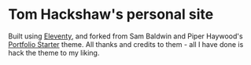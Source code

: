 # Tom Hackshaw's personal site

Built using [Eleventy](https://www.11ty.dev/), and forked from Sam Baldwin and Piper Haywood's [Portfolio Starter](https://portfolio-starter.sb-ph.com/) theme. All thanks and credits to them - all I have done is hack the theme to my liking.
